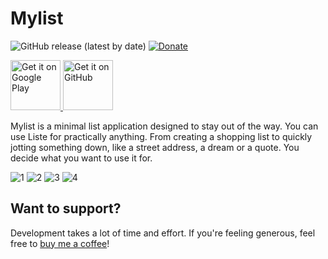 # Mylist
![GitHub release (latest by date)](https://img.shields.io/github/v/release/ExpertWebMedia/mylist) [![Donate](https://img.shields.io/badge/Donate-PayPal-green.svg)](https://www.paypal.me/berkcodes)

<a href="https://play.google.com/store/apps/details?id=com.berkd.mylist">
    <img alt="Get it on Google Play"
        height="80"
        src="https://play.google.com/intl/en_us/badges/images/generic/en_badge_web_generic.png" />
</a>

<a href="https://github.com/ExpertWebMedia/mylist/releases">
    <img alt="Get it on GitHub"
        height="80"
        src="https://raw.githubusercontent.com/flocke/andOTP/master/assets/badges/get-it-on-github.png" />
</a>

Mylist is a minimal list application designed to stay out of the way. You can use Liste for practically anything. From creating a shopping list to quickly jotting something down, like a street address, a dream or a quote. You decide what you want to use it for.



![1](https://lh3.googleusercontent.com/ahVwGKNkgqA8q70qX1kazhywdqpmsKh30Lc3XcQzOPS04wdDzH-Jq2lseEd5Io8Gswc=w720-h310-rw) ![2](https://lh3.googleusercontent.com/igNRZBbggWaTJepeyWEKChpkS_dkOj7c-mqSbqbCVc4Q_DsCogm6aNp-yW8UZIO6ybQ=w720-h310-rw) ![3](https://lh3.googleusercontent.com/U1TqpNLwAUTfWT8HoYxw8okgAkuQB3mIc8Ke_tdH57HT-as8gaXEI3o-jqYvb_ldqek0=w720-h310-rw) ![4](https://lh3.googleusercontent.com/2JQMHY4v09FCVDsLYeArf9K3J1WjZwEL-UJCeLsD6iUnQVWDG8bebcgyIx_qJyigZTo=w720-h310-rw)

## Want to support?
Development takes a lot of time and effort. If you're feeling generous, feel free to [buy me a coffee](https://www.paypal.me/berkcodes)!